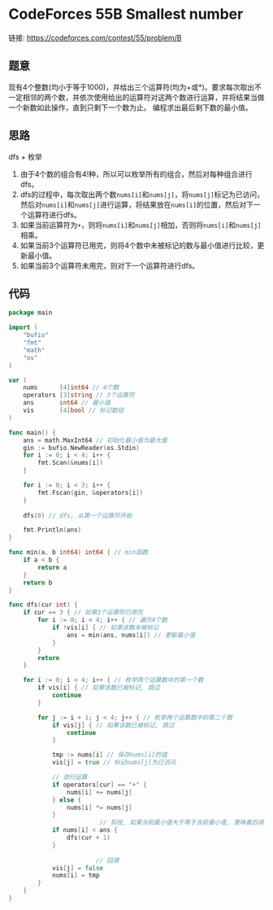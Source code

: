 # CodeForces 55B Smallest number
链接: https://codeforces.com/contest/55/problem/B
## 题意
现有4个整数(均小于等于1000)，并给出三个运算符(均为+或*)。要求每次取出不一定相邻的两个数，并依次使用给出的运算符对这两个数进行运算，并将结果当做一个新数如此操作，直到只剩下一个数为止。 编程求出最后剩下数的最小值。
## 思路
dfs + 枚举
1. 由于4个数的组合有4!种，所以可以枚举所有的组合，然后对每种组合进行dfs。
2. dfs的过程中，每次取出两个数`nums[i]`和`nums[j]`，将`nums[j]`标记为已访问，然后对`nums[i]`和`nums[j]`进行运算，将结果放在`nums[i]`的位置，然后对下一个运算符进行dfs。
3. 如果当前运算符为`+`，则将`nums[i]`和`nums[j]`相加，否则将`nums[i]`和`nums[j]`相乘。
4. 如果当前3个运算符已用完，则将4个数中未被标记的数与最小值进行比较，更新最小值。
5. 如果当前3个运算符未用完，则对下一个运算符进行dfs。
## 代码
```go
package main

import (
	"bufio"
	"fmt"
	"math"
	"os"
)

var (
	nums      [4]int64 // 4个数
	operators [3]string // 3个运算符
	ans       int64 // 最小值
	vis       [4]bool // 标记数组
)

func main() {
	ans = math.MaxInt64 // 初始化最小值为最大值
	gin := bufio.NewReader(os.Stdin)
	for i := 0; i < 4; i++ {
		fmt.Scan(&nums[i])
	}

	for i := 0; i < 3; i++ {
		fmt.Fscan(gin, &operators[i])
	}
	
	dfs(0) // dfs, 从第一个运算符开始

	fmt.Println(ans)
}

func min(a, b int64) int64 { // min函数
	if a < b {
		return a
	}
	return b
}

func dfs(cur int) {
	if cur == 3 { // 如果3个运算符已用完
		for i := 0; i < 4; i++ { // 遍历4个数
			if !vis[i] { // 如果该数未被标记
				ans = min(ans, nums[i]) // 更新最小值
			}
		}
		return
	}

	for i := 0; i < 4; i++ { // 枚举两个运算数中的第一个数
		if vis[i] { // 如果该数已被标记, 跳过
			continue
		}

		for j := i + 1; j < 4; j++ { // 枚举两个运算数中的第二个数
			if vis[j] { // 如果该数已被标记, 跳过
				continue 
			}

			tmp := nums[i] // 保存nums[i]的值
			vis[j] = true // 标记nums[j]为已访问

			// 进行运算
			if operators[cur] == "+" { 
				nums[i] += nums[j]
			} else {
				nums[i] *= nums[j]
			}
                         // 剪枝, 如果当前最小值大于等于当前最小值, 意味着后续的运算不会使最小值变小, 因此可以直接跳过
			if nums[i] < ans {
				dfs(cur + 1)
			}
			
                        // 回溯
			vis[j] = false
			nums[i] = tmp
		}
	}
}

```